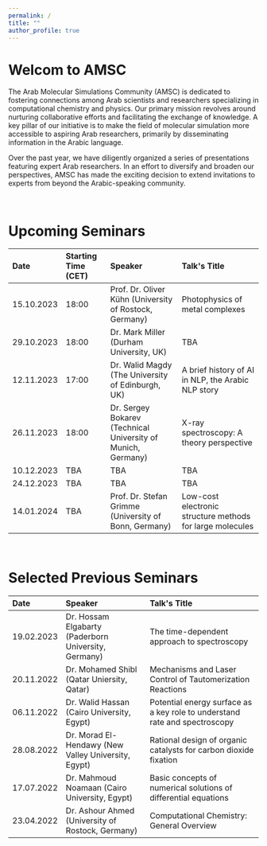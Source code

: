```yaml
---
permalink: /
title: ""
author_profile: true
---
```


Welcom to AMSC
======
The Arab Molecular Simulations Community (AMSC) is dedicated to fostering connections among Arab scientists and researchers specializing in computational chemistry and physics. Our primary mission revolves around nurturing collaborative efforts and facilitating the exchange of knowledge. A key pillar of our initiative is to make the field of molecular simulation more accessible to aspiring Arab researchers, primarily by disseminating information in the Arabic language.

Over the past year, we have diligently organized a series of presentations featuring expert Arab researchers. In an effort to diversify and broaden our perspectives, AMSC has made the exciting decision to extend invitations to experts from beyond the Arabic-speaking community.

<br>

Upcoming Seminars
=======

| Date | Starting Time (CET) | Speaker | Talk's Title |
|:---- |:------------- |:------- |:------------ |
| 15.10.2023 | 18:00 | Prof. Dr. Oliver Kühn (University of Rostock, Germany) | Photophysics of metal complexes |
| 29.10.2023 | 18:00 | Dr. Mark Miller (Durham University, UK) | TBA |
| 12.11.2023 | 17:00 | Dr. Walid Magdy (The University of Edinburgh, UK) | A brief history of AI in NLP, the Arabic NLP story |
| 26.11.2023 | 18:00 | Dr. Sergey Bokarev (Technical University of Munich, Germany) | X-ray spectroscopy: A theory perspective |
| 10.12.2023 | TBA | TBA | TBA |
| 24.12.2023 | TBA | TBA | TBA |
| 14.01.2024 | TBA | Prof. Dr. Stefan Grimme (University of Bonn, Germany) | Low-cost electronic structure methods for large molecules

<br>

Selected Previous Seminars
============

| Date | Speaker | Talk's Title |
|:---- |:------- |:------------ |
| 19.02.2023 | Dr. Hossam Elgabarty (Paderborn University, Germany) | The time-dependent approach to spectroscopy |
| 20.11.2022 | Dr. Mohamed Shibl (Qatar Uniersity, Qatar) | Mechanisms and Laser Control of Tautomerization Reactions |
| 06.11.2022 | Dr. Walid Hassan (Cairo University, Egypt) | Potential energy surface as a key role to understand rate and spectroscopy |
| 28.08.2022 | Dr. Morad El-Hendawy (New Valley University, Egypt) | Rational design of organic catalysts for carbon dioxide fixation |
| 17.07.2022 | Dr. Mahmoud Noamaan (Cairo University, Egypt) | Basic concepts of numerical solutions of differential equations |
| 23.04.2022 | Dr. Ashour Ahmed (University of Rostock, Germany) | Computational Chemistry: General Overview |

